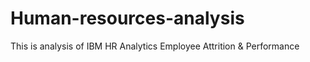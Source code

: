 # Human-resources-analysis
This is analysis of IBM HR Analytics Employee Attrition &amp; Performance
